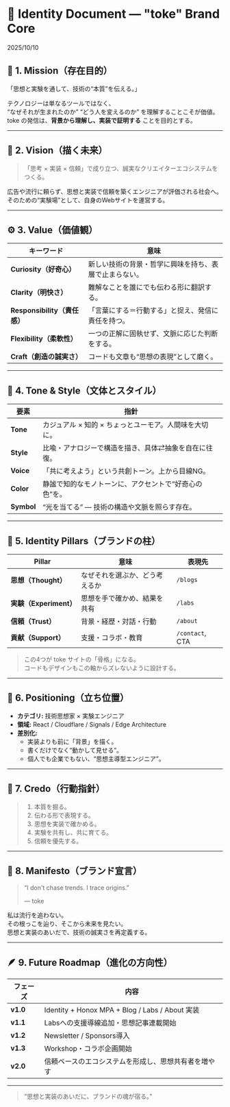 # 🧱 Identity Document — "toke" Brand Core
2025/10/10

## 🧭 1. Mission（存在目的）
「思想と実験を通して、技術の“本質”を伝える。」

テクノロジーは単なるツールではなく、  
“なぜそれが生まれたのか” “どう人を変えるのか” を理解することこそが価値。  
toke の発信は、**背景から理解し、実装で証明する** ことを目的とする。

---

## 🧠 2. Vision（描く未来）
> 「思考 × 実装 × 信頼」で成り立つ、誠実なクリエイターエコシステムをつくる。

広告や流行に頼らず、思想と実装で信頼を築くエンジニアが評価される社会へ。  
そのための“実験場”として、自身のWebサイトを運営する。  

---

## ⚙️ 3. Value（価値観）

| キーワード | 意味 |
|-------------|------|
| **Curiosity（好奇心）** | 新しい技術の背景・哲学に興味を持ち、表層で止まらない。 |
| **Clarity（明快さ）** | 難解なことを誰にでも伝わる形に翻訳する。 |
| **Responsibility（責任感）** | 「言葉にする＝行動する」と捉え、発信に責任を持つ。 |
| **Flexibility（柔軟性）** | 一つの正解に固執せず、文脈に応じた判断をする。 |
| **Craft（創造の誠実さ）** | コードも文章も“思想の表現”として磨く。 |

---

## 🎨 4. Tone & Style（文体とスタイル）

| 要素 | 指針 |
|------|------|
| **Tone** | カジュアル × 知的 × ちょっとユーモア。人間味を大切に。 |
| **Style** | 比喩・アナロジーで構造を描き、具体⇄抽象を自在に往復。 |
| **Voice** | 「共に考えよう」という共創トーン。上から目線NG。 |
| **Color** | 静謐で知的なモノトーンに、アクセントで“好奇心の色”を。 |
| **Symbol** | “光を当てる” — 技術の構造や文脈を照らす存在。 |

---

## 🔩 5. Identity Pillars（ブランドの柱）

| Pillar | 意味 | 表現先 |
|--------|------|--------|
| **思想（Thought）** | なぜそれを選ぶか、どう考えるか | `/blogs` |
| **実験（Experiment）** | 思想を手で確かめ、結果を共有 | `/labs` |
| **信頼（Trust）** | 背景・経歴・対話・行動 | `/about` |
| **貢献（Support）** | 支援・コラボ・教育 | `/contact`, CTA |

> この4つが toke サイトの「骨格」になる。  
> コードもデザインもこの軸からズレないように設計する。

---

## 🧩 6. Positioning（立ち位置）

- **カテゴリ:** 技術思想家 × 実験エンジニア  
- **領域:** React / Cloudflare / Signals / Edge Architecture  
- **差別化:**  
  - 実装よりも前に「背景」を描く。  
  - 書くだけでなく“動かして見せる”。  
  - 個人でも企業でもない、“思想主導型エンジニア”。

---

## 🧬 7. Credo（行動指針）

> 1. 本質を掘る。  
> 2. 伝わる形で表現する。  
> 3. 思想を実装で確かめる。  
> 4. 実験を共有し、共に育てる。  
> 5. 信頼を優先する。  

---

## 🌱 8. Manifesto（ブランド宣言）

> “I don't chase trends. I trace origins.”  
>  
> — toke

私は流行を追わない。  
その根っこを辿り、そこから未来を見たい。  
思想と実装のあいだで、技術の誠実さを再定義する。

---

## 🪶 9. Future Roadmap（進化の方向性）

| フェーズ | 内容 |
|-----------|------|
| **v1.0** | Identity + Honox MPA + Blog / Labs / About 実装 |
| **v1.1** | Labsへの支援導線追加・思想記事連載開始 |
| **v1.2** | Newsletter / Sponsors導入 |
| **v1.3** | Workshop・コラボ企画開始 |
| **v2.0** | 信頼ベースのエコシステムを形成し、思想共有者を増やす |

---

> “思想と実装のあいだに、ブランドの魂が宿る。”

